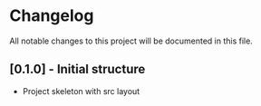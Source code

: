 # Changelog

All notable changes to this project will be documented in this file.

## [0.1.0] - Initial structure
- Project skeleton with src layout

